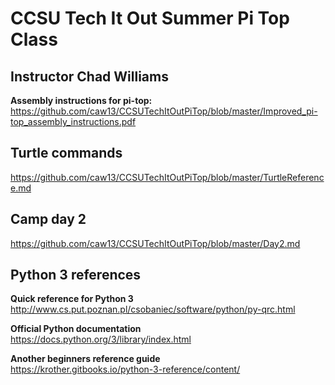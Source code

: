 # CCSU Tech It Out Summer Pi Top Class
## Instructor Chad Williams

**Assembly instructions for pi-top:**  
https://github.com/caw13/CCSUTechItOutPiTop/blob/master/Improved_pi-top_assembly_instructions.pdf

## Turtle commands ##
https://github.com/caw13/CCSUTechItOutPiTop/blob/master/TurtleReference.md

## Camp day 2 ##
https://github.com/caw13/CCSUTechItOutPiTop/blob/master/Day2.md


## Python 3 references #
**Quick reference for Python 3**  
http://www.cs.put.poznan.pl/csobaniec/software/python/py-qrc.html

**Official Python documentation**  
https://docs.python.org/3/library/index.html

**Another beginners reference guide**  
https://krother.gitbooks.io/python-3-reference/content/
